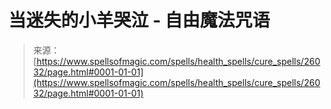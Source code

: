 <!--yml

分类：未分类

日期：2024年06月12日 19:13:31

-->

# 当迷失的小羊哭泣 - 自由魔法咒语

> 来源：[https://www.spellsofmagic.com/spells/health_spells/cure_spells/26032/page.html#0001-01-01](https://www.spellsofmagic.com/spells/health_spells/cure_spells/26032/page.html#0001-01-01)
